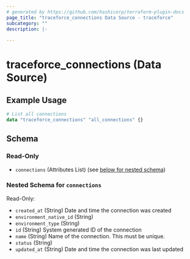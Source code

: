 ```yaml
---
# generated by https://github.com/hashicorp/terraform-plugin-docs
page_title: "traceforce_connections Data Source - traceforce"
subcategory: ""
description: |-
  
---
```


# traceforce_connections (Data Source)



## Example Usage

```terraform
# List all connections
data "traceforce_connections" "all_connections" {}
```

<!-- schema generated by tfplugindocs -->
## Schema

### Read-Only

- `connections` (Attributes List) (see [below for nested schema](#nestedatt--connections))

<a id="nestedatt--connections"></a>
### Nested Schema for `connections`

Read-Only:

- `created_at` (String) Date and time the connection was created
- `environment_native_id` (String)
- `environment_type` (String)
- `id` (String) System generated ID of the connection
- `name` (String) Name of the connection. This must be unique.
- `status` (String)
- `updated_at` (String) Date and time the connection was last updated
